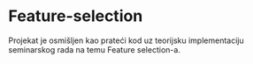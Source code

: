 # Feature-selection
Projekat je osmišljen kao prateći kod uz teorijsku implementaciju seminarskog rada na temu Feature selection-a. 
